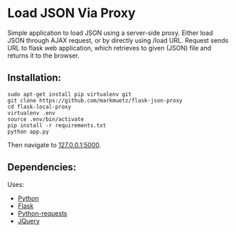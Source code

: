 # Load JSON Via Proxy

Simple application to load JSON using a server-side proxy. Either load JSON through AJAX request, or by directly using /load URL. Request sends URL to flask web application, which retrieves to given (JSON) file and returns it to the browser.

## Installation:

    sudo apt-get install pip virtualenv git
    git clone https://github.com/markmuetz/flask-json-proxy
    cd flask-local-proxy
    virtualenv .env
    source .env/bin/activate
    pip install -r requirements.txt
    python app.py

Then navigate to [127.0.0.1:5000](127.0.0.1:5000).

## Dependencies:

Uses:
- [Python](https://www.python.org/)
- [Flask](http://flask.pocoo.org/)
- [Python-requests](http://docs.python-requests.org/en/latest/)
- [JQuery](https://jquery.com/)
